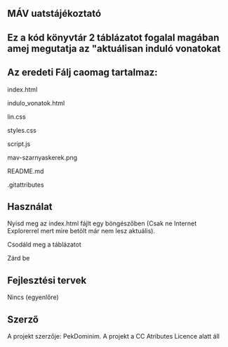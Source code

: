 ## MÁV uatstájékoztató

Ez a kód könyvtár 2 táblázatot fogalal magában amej megutatja az "aktuálisan induló vonatokat
----------------------------------------------------------------------------------------------------
Az eredeti Fálj caomag tartalmaz:
----------------------------------------------------------------------------------------------------
index.html 

indulo_vonatok.html 

lin.css 

styles.css 

script.js 

mav-szarnyaskerek.png 

README.md 

.gitattributes 

Használat
----------------------------------------------------------------------------------------------------
Nyisd meg az index.html fájlt egy böngészőben (Csak ne Internet Explorerrel mert mire betölt már nem lesz aktuális).

Csodáld meg a táblázatot

Zárd be

Fejlesztési tervek
----------------------------------------------------------------------------------------------------
Nincs (egyenlőre)

Szerző
----------------------------------------------------------------------------------------------------
A projekt szerzője: PekDominim.
A projekt a CC Atributes Licence alatt áll

